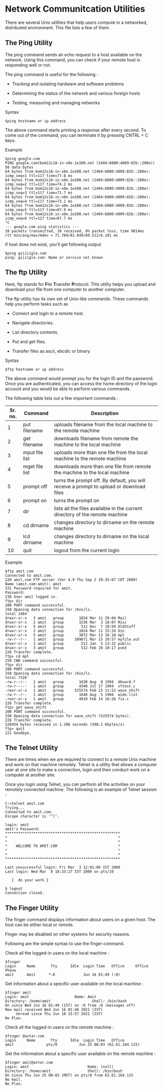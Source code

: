 # Network Communitcation Utilities

   There are several Unix utilities that help users compute in a networked, distributed environment.
   This file lists a few of them.

   ## The Ping Utility

   The ping command sends an echo request to a host available on the network. Using this command, you
   can check if your remote host is responding well or not.

   The ping command is useful for the following :

   * Tracking and isolating hardware and software problems

   * Determining the status of the network and various foreign hosts

   * Testing, measuring and managing networks

   Syntax

    $ping hostname or ip address

   The above command starts printing a response after every second. To come out of the command, you can
   terminate it by pressing CNTRL + C keys.

   Example

    $ping google.com
    PING google.com(bom12s18-in-x0e.1e100.net (2404:6800:4009:82b::200e)) 56 data bytes
    64 bytes from bom12s18-in-x0e.1e100.net (2404:6800:4009:82b::200e): icmp_seq=1 ttl=117 time=77.8 ms
    64 bytes from bom12s18-in-x0e.1e100.net (2404:6800:4009:82b::200e): icmp_seq=2 ttl=117 time=74.2 ms
    64 bytes from bom12s18-in-x0e.1e100.net (2404:6800:4009:82b::200e): icmp_seq=3 ttl=117 time=71.7 ms
    64 bytes from bom12s18-in-x0e.1e100.net (2404:6800:4009:82b::200e): icmp_seq=4 ttl=117 time=73.1 ms
    64 bytes from bom12s18-in-x0e.1e100.net (2404:6800:4009:82b::200e): icmp_seq=5 ttl=117 time=87.9 ms
    64 bytes from bom12s18-in-x0e.1e100.net (2404:6800:4009:82b::200e): icmp_seq=6 ttl=117 time=87.7 ms
    ^C
    --- google.com ping statistics ---
    10 packets transmitted, 10 received, 0% packet loss, time 9014ms
    rtt min/avg/max/mdev = 71.784/81.049/88.512/6.101 ms

   If host does not exist, you'll get following output

    $ping giiiiigle.com
    ping: giiiigle.com: Name or service not known

   ## The ftp Utility

   Here, ftp stands for **F**ile **T**ransfer **P**rotocol. This utility helps you upload and download your file from
   one computer to another computer.

   The ftp utility has its own set of Unix-like commands. These commands help you perform tasks such as 

   * Connect and login to a remote host.

   * Navigate directories.

   * List directory contents.

   * Put and get files.

   * Transfer files as ascii, ebcdic or binary.

   Syntax

    $ftp hostname or ip address

   The above command would prompt you for the login ID and the password. Once you are authenticated, you can access
   the home directory of the login account and you would be able to perform various commands.

   The following table lists out a few important commands :

   | Sr. no. | Command | Description |
   |---|---|---|
   | 1 | put filename | uploads filename from the local machine to the remote machine |
   | 2 | get filename | downloads filename from remote the machine to the local machine |
   | 3 | mput file list | uploads more than one file from the local machine to the remote machine |
   | 4 | mget file list | downloads more than one file from remote the machine to the local machine |
   | 5 | prompt off | turns the prompt off. By default, you will receive a prompt to upload or download files |
   | 6 | prompt on | turns the prompt on |
   | 7 | dir | lists all the files available in the current directory of the remote machine |
   | 8 | cd dirname | changes directory to dirname on the remote machine |
   | 9 | lcd dirname | changes directory to dirname on the local machine |
   | 10 | quit | logout from the current login |

   Example

    $ftp amit.com
    Connected to amit.com.
    220 amit.com FTP server (Ver 4.9 Thu Sep 2 20:35:07 CDT 2009)
    Name (amit.com:amit): amit
    331 Password required for amit.
    Password:
    230 User amit logged in.
    ftp> dir
    200 PORT command successful.
    150 Opening data connection for /bin/ls.
    total 1464
    drwxr-sr-x   3 amit   group       1024 Mar 11 20:04 Mail
    drwxr-sr-x   2 amit   group       1536 Mar  3 18:07 Misc
    drwxr-sr-x   5 amit   group        512 Dec  7 10:59 OldStuff
    drwxr-sr-x   2 amit   group       1024 Mar 11 15:24 bin
    drwxr-sr-x   5 amit   group       3072 Mar 13 16:10 mpl
    -rw-r--r--   1 amit   group     209671 Mar 15 10:57 myfile.out
    drwxr-sr-x   3 amit   group        512 Jan  5 13:32 public
    drwxr-sr-x   3 amit   group        512 Feb 10 10:17 pvm3
    226 Transfer complete.
    ftp> cd mpl
    250 CWD command successful.
    ftp> dir
    200 PORT command successful.
    150 Opening data connection for /bin/ls.
    total 7320
    -rw-r--r--   1 amit   group       1630 Aug  8 1994  dboard.f
    -rw-r-----   1 amit   group       4340 Jul 17 1994  vttest.c
    -rwxr-xr-x   1 amit   group     525574 Feb 15 11:52 wave_shift
    -rw-r--r--   1 amit   group       1648 Aug  5 1994  wide.list
    -rwxr-xr-x   1 amit   group       4019 Feb 14 16:26 fix.c
    226 Transfer complete.
    ftp> get wave_shift
    200 PORT command successful.
    150 Opening data connection for wave_shift (525574 bytes).
    226 Transfer complete.
    528454 bytes received in 1.296 seconds (398.1 Kbytes/s)
    ftp> quit
    221 Goodbye.

   ## The Telnet Utility

   There are times when we are required to connect to a remote Unix machine and work on that machine remotely. Telnet 
   is a utility that allows a computer user at one site to make a connection, login and then conduct work on a computer
   at another site.

   Once you login using Telnet, you can perform all the activities on your remotely connected machine. The following is 
   an example of Telnet session :

    C:>telnet amit.com
    Trying...
    Connected to amit.com.
    Escape character is '^]'.
    
    login: amit
    amit's Password: 
    *****************************************************
    *                                                   *
    *                                                   *
    *    WELCOME TO AMIT.COM                            *
    *                                                   *
    *                                                   *
    *****************************************************

    Last unsuccessful login: Fri Mar  3 12:01:09 IST 2009
    Last login: Wed Mar  8 18:33:27 IST 2009 on pts/10

       {  do your work }

    $ logout
    Connection closed.

   ## The Finger Utility

   The finger command displays information about users on a given host. The host can be either local or remote.

   Finger may be disabled on other systems for security reasons.

   Following are the simple syntax to use the finger command.
 
   Check all the logged-in users on the local machine :

    $finger
    Login     Name       Tty      Idle  Login Time   Office     Office Phone
    amit      Amit      *:0             Jun 16 01:49 (:0)

   Get information about a specific user available on the local machine :

    $finger amit
    Login: amit           			Name: Amit
    Directory: /home/amit               	Shell: /bin/bash
    On since Wed Jun 16 01:49 (IST) on :0 from :0 (messages off)
    New mail received Wed Jun 16 01:46 2021 (IST)
         Unread since Thu Jun 10 15:57 2021 (IST)
    No Plan.

   Check all the logged-in users on the remote machine :

    $finger @avtar.com
    Login     Name       Tty      Idle  Login Time   Office
    amit               pts/0          Jun 25 08:03 (62.61.164.115)

   Get the information about a specific user available on the remote machine :

    $finger amit@avtar.com
    Login: amit                           Name: (null)
    Directory: /home/amit                 Shell: /bin/bash
    On since Thu Jun 25 08:03 (MST) on pts/0 from 62.61.164.115
    No mail.
    No Plan.















































